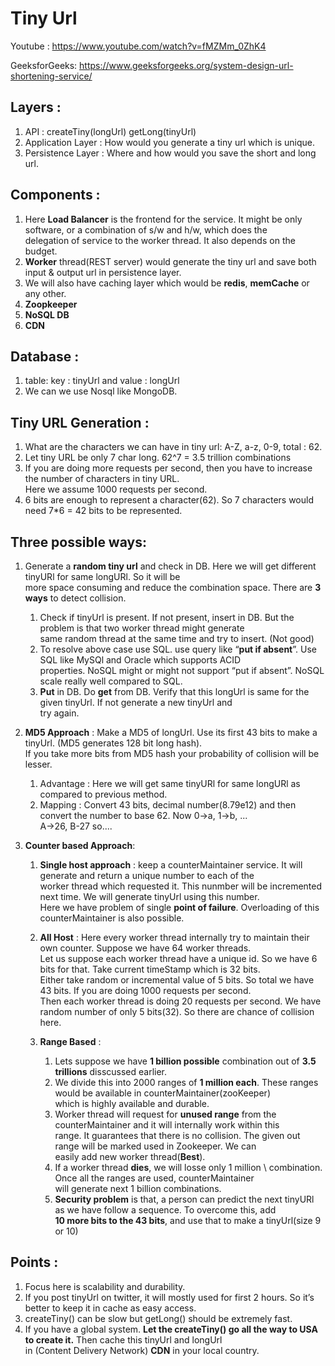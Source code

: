 # Tiny Url

Youtube : https://www.youtube.com/watch?v=fMZMm_0ZhK4

GeeksforGeeks: https://www.geeksforgeeks.org/system-design-url-shortening-service/

## Layers : 
1. API  : createTiny(longUrl)   getLong(tinyUrl)
2. Application Layer : How would you generate a tiny url which is unique.
3. Persistence Layer : Where and how would you save the short and long url.

## Components : 
1. Here **Load Balancer** is the frontend for the service. It might be only software, or a combination of s/w and h/w, which does the \
   delegation of service to the worker thread. It also depends on the budget. 
2. **Worker** thread(REST server) would generate the tiny url and save both input & output url in persistence layer. 
3. We will also have caching layer which would be **redis**, **memCache** or any other.
4. **Zoopkeeper**
5. **NoSQL DB**
6. **CDN** 

## Database : 
1. table:  key : tinyUrl and value : longUrl
2. We can we use Nosql like MongoDB.

## Tiny URL Generation :  
1. What are the characters we can have in tiny url: A-Z, a-z, 0-9, total : 62.
2. Let tiny URL be only 7 char long. 62^7 = 3.5 trillion combinations
3. If you are doing more requests per second, then you have to increase the number of characters in tiny URL. \
   Here we assume 1000 requests per second.
4. 6 bits are enough to represent a character(62). So 7 characters would need 7*6 = 42 bits to be represented.

## Three possible ways:
1. Generate a **random tiny url** and check in DB. Here we will get different tinyURl for same longURl. So it will be \
   more space consuming and reduce the combination space. There are **3 ways** to detect collision.

    1. Check if tinyUrl is present. If not present, insert in DB.  But the problem is that two worker thread might generate \
       same random thread at the same time and try to insert. (Not good)
    2. To resolve above case use SQL. use query like “**put if absent**”. Use SQL like MySQl and Oracle which supports ACID \
       properties. NoSQL might or might not support “put if absent”. NoSQL scale really well compared to SQL.
    3. **Put** in DB. Do **get** from DB. Verify that this longUrl is same for the given tinyUrl. If not generate a new tinyUrl and \
       try again.

2. **MD5 Approach** : Make a MD5 of longUrl. Use its first 43 bits to make a tinyUrl. (MD5 generates 128 bit long hash). \
   If you take more bits from MD5 hash your probability of collision will be lesser.
    1. Advantage : Here we will get same tinyURl for same longURl as compared to previous method.
    2. Mapping : Convert 43 bits, decimal number(8.79e12) and then convert the number to base 62. Now 0->a, 1->b, ...\
       A->26, B-27 so....

3. **Counter based Approach**: 

    1. **Single host approach** : keep a counterMaintainer service. It will generate and return a unique number to each of the \
       worker thread which requested it. This nunmber will be incremented next time. We will generate tinyUrl using this number. \
       Here we have problem of single **point of failure**. Overloading of this counterMaintainer is also possible.

    2. **All Host** : Here every worker thread internally try to maintain their own counter. Suppose we have 64 worker threads.\
       Let us suppose each worker thread have a unique id. So we have 6 bits for that. Take current timeStamp which is 32 bits.\
       Either take random or incremental value of 5 bits. So total we have 43 bits. If you are doing 1000 requests per second. \
       Then each worker thread is doing 20 requests per second. We have random number of only 5 bits(32). So there are chance of collision here.

    3. **Range Based** : 
       1. Lets suppose we have **1 billion possible** combination out of **3.5 trillions** disscussed earlier. 
       2. We divide this into 2000 ranges of **1 million each**. These ranges would be available in counterMaintainer(zooKeeper) \
          which is highly available and durable. 
       3. Worker thread will request for **unused range** from the counterMaintainer and it will internally work within this \
          range. It guarantees that there is no collision. The given out range will be marked used in Zookeeper.  We can \
          easily add new worker thread(**Best**). 
       4. If a worker thread **dies**, we will losse only 1 million \ combination. Once all the ranges are used, counterMaintainer \
          will generate next 1 billion combinations. 
       5. **Security problem** is that, a person can predict the next tinyURl as we have follow a sequence. To overcome this, add \
          **10 more bits to the 43 bits**, and use that to make a tinyUrl(size 9 or 10)

## Points : 
1. Focus here is scalability and durability.
2. If you post tinyUrl on twitter, it will mostly used for first 2 hours. So it’s better to keep it in cache as easy access.   
3. createTiny() can be slow but getLong() should be extremely fast.
4. If you have a global system. **Let the createTiny() go all the way to USA to create it.** Then cache this tinyUrl and longUrl \
in (Content Delivery Network) **CDN** in your local country.
